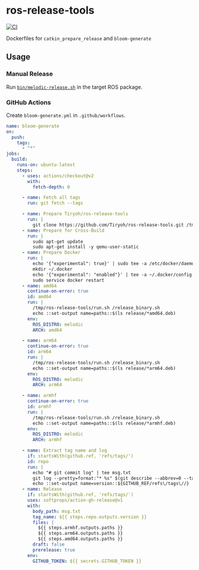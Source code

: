 # ros-release-tools

[![CI](https://github.com/Tiryoh/ros-release-tools/workflows/CI/badge.svg?branch=master)](https://github.com/Tiryoh/ros-release-tools/actions?query=workflow%3ACI+branch%3Amaster)

Dockerfiles for `catkin_prepare_release` and `bloom-generate`

## Usage

### Manual Release

Run [`bin/melodic-release.sh`](./bin/melodic-release.sh) in the target ROS package.

### GitHub Actions

Create `bloom-generate.yml` in `.github/workflows`.

```yml
name: bloom-generate
on:
  push:
    tags:
      - "*"
jobs:
  build:
    runs-on: ubuntu-latest
    steps:
      - uses: actions/checkout@v2
        with:
          fetch-depth: 0

      - name: Fetch all tags
        run: git fetch --tags

      - name: Prepare Tiryoh/ros-release-tools
        run: |
          git clone https://github.com/Tiryoh/ros-release-tools.git /tmp/ros-release-tools
      - name: Prepare for Cross-Build
        run: |
          sudo apt-get update
          sudo apt-get install -y qemu-user-static
      - name: Prepare Docker
        run: |
          echo '{"experimental": true}' | sudo tee -a /etc/docker/daemon.json > /dev/null
          mkdir ~/.docker
          echo '{"experimental": "enabled"}' | tee -a ~/.docker/config.json > /dev/null
          sudo service docker restart
      - name: amd64
        continue-on-error: true
        id: amd64
        run: |
          /tmp/ros-release-tools/run.sh /release_binary.sh
          echo ::set-output name=paths::$(ls release/*amd64.deb)
        env:
          ROS_DISTRO: melodic
          ARCH: amd64

      - name: arm64
        continue-on-error: true
        id: arm64
        run: |
          /tmp/ros-release-tools/run.sh /release_binary.sh
          echo ::set-output name=paths::$(ls release/*arm64.deb)
        env:
          ROS_DISTRO: melodic
          ARCH: arm64

      - name: armhf
        continue-on-error: true
        id: armhf
        run: |
          /tmp/ros-release-tools/run.sh /release_binary.sh
          echo ::set-output name=paths::$(ls release/*armhf.deb)
        env:
          ROS_DISTRO: melodic
          ARCH: armhf

      - name: Extract tag name and log
        if: startsWith(github.ref, 'refs/tags/')
        id: repo
        run: |
          echo "# git commit log" | tee msg.txt
          git log --pretty=format:"* %s" $(git describe --abbrev=0 --tags $(git rev-list --tags --skip=1 --max-count=1))..HEAD | tee -a msg.txt
          echo ::set-output name=version::${GITHUB_REF/refs\/tags\//}
      - name: Release
        if: startsWith(github.ref, 'refs/tags/')
        uses: softprops/action-gh-release@v1
        with:
          body_path: msg.txt
          tag_name: ${{ steps.repo.outputs.version }}
          files: |
            ${{ steps.armhf.outputs.paths }}
            ${{ steps.arm64.outputs.paths }}
            ${{ steps.amd64.outputs.paths }}
          draft: false
          prerelease: true
        env:
          GITHUB_TOKEN: ${{ secrets.GITHUB_TOKEN }}
```
